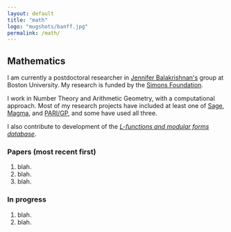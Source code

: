 ```yaml
---
layout: default
title: "math"
logo: "mugshots/banff.jpg"
permalink: /math/
---
```


## Mathematics

I am currently a postdoctoral researcher in [Jennifer Balakrishnan's]() group at Boston University. My research is funded by the [Simons Foundation]().

I work in Number Theory and Arithmetic Geometry, with a computational approach. Most of my research projects have included at least one of [Sage](), [Magma](), and [PARI/GP](), and some have used all three.

I also contribute to development of the [_L-functions and modular forms database_]().

### Papers (most recent first)

1. blah.
2. blah.
3. blah.

### In progress

1. blah.
2. blah.